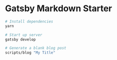 # Gatsby Markdown Starter

```sh
# Install dependencies
yarn

# Start up server
gatsby develop

# Generate a blank blog post
scripts/blog "My Title"
```

